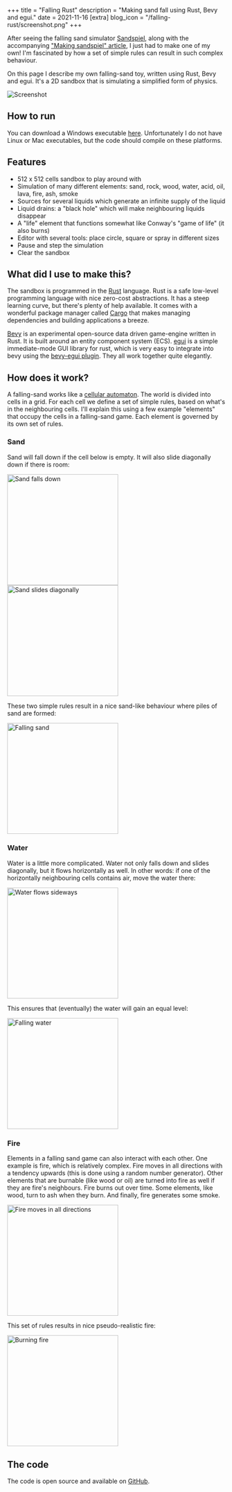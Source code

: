 +++
title = "Falling Rust"
description = "Making sand fall using Rust, Bevy and egui."
date = 2021-11-16
[extra]
blog_icon = "/falling-rust/screenshot.png"
+++

After seeing the falling sand simulator [Sandspiel](https://sandspiel.club), along with the accompanying ["Making sandspiel" article](https://maxbittker.com/making-sandspiel), I just had to make one of my own! I'm fascinated by how a set of simple rules can result in such complex behaviour.

On this page I describe my own falling-sand toy, written using Rust, Bevy and egui. It's a 2D sandbox that is simulating a simplified form of physics.

![Screenshot](/falling-rust/screenshot.png)

## How to run

You can download a Windows executable [here](https://github.com/grunnt/falling-rust/releases). Unfortunately I do not have Linux or Mac executables, but the code should compile on these platforms. 

## Features
- 512 x 512 cells sandbox to play around with
- Simulation of many different elements: sand, rock, wood, water, acid, oil, lava, fire, ash, smoke
- Sources for several liquids which generate an infinite supply of the liquid
- Liquid drains: a "black hole" which will make neighbouring liquids disappear
- A "life" element that functions somewhat like Conway's "game of life" (it also burns)
- Editor with several tools: place circle, square or spray in different sizes
- Pause and step the simulation
- Clear the sandbox

## What did I use to make this?
The sandbox is programmed in the [Rust](https://www.rust-lang.org/) language. Rust is a safe low-level programming language with nice zero-cost abstractions. It has a steep learning curve, but there's plenty of help available. It comes with a wonderful package manager called [Cargo](https://doc.rust-lang.org/cargo/) that makes managing dependencies and building applications a breeze.

[Bevy](https://bevyengine.org/) is an experimental open-source data driven game-engine written in Rust. It is built around an entity component system (ECS). [egui](https://github.com/emilk/egui) is a simple immediate-mode GUI library for rust, which is very easy to integrate into bevy using the [bevy-egui plugin](https://github.com/mvlabat/bevy_egui). They all work together quite elegantly.

## How does it work?
A falling-sand works like a [cellular automaton](https://en.wikipedia.org/wiki/Cellular_automaton). The world is divided into cells in a grid. For each cell we define a set of simple rules, based on what's in the neighbouring cells. I'll explain this using a few example "elements" that occupy the cells in a falling-sand game. Each element is governed by its own set of rules.

### Sand

Sand will fall down if the cell below is empty. It will also slide diagonally down if there is room:

<img src="/falling-rust/falling-sand-grid.svg" alt="Sand falls down" width="256"/>

<img src="/falling-rust/falling-sand-diagonal.svg" alt="Sand slides diagonally" width="256"/>

These two simple rules result in a nice sand-like behaviour where piles of sand are formed:

<img src="/falling-rust/falling-sand.gif" alt="Falling sand" width="256"/>

### Water

Water is a little more complicated. Water not only falls down and slides diagonally, but it flows horizontally as well. In other words: if one of the horizontally neighbouring cells contains air, move the water there:

<img src="/falling-rust/water-sideways.svg" alt="Water flows sideways" width="256"/>

This ensures that (eventually) the water will gain an equal level:

<img src="/falling-rust/falling-water.gif" alt="Falling water" width="256"/>

### Fire

Elements in a falling sand game can also interact with each other. One example is fire, which is relatively complex. Fire moves in all directions with a tendency upwards (this is done using a random number generator). Other elements that are burnable (like wood or oil) are turned into fire as well if they are fire's neighbours. Fire burns out over time. Some elements, like wood, turn to ash when they burn. And finally, fire generates some smoke.

<img src="/falling-rust/fire-everywhere.svg" alt="Fire moves in all directions" width="256"/>

This set of rules results in nice pseudo-realistic fire:

<img src="/falling-rust/burning-fire.gif" alt="Burning fire" width="256"/>

## The code

The code is open source and available on [GitHub](https://github.com/grunnt/falling-rust).